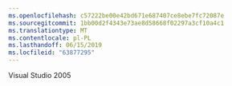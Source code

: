 ```yaml
---
ms.openlocfilehash: c57222be00e42bd671e687407ce8ebe7fc72087e
ms.sourcegitcommit: 1bb00d2f4343e73ae8d58668f02297a3cf10a4c1
ms.translationtype: MT
ms.contentlocale: pl-PL
ms.lasthandoff: 06/15/2019
ms.locfileid: "63877295"
---
```

Visual Studio 2005